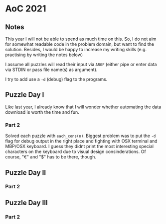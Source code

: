 # AoC 2021

## Notes

This year I will not be able to spend as much time on this. So, I do not aim
for somewhat readable code in the problem domain, but want to find the
solution. Besides, I would be happy to increase my writing skills (e.g.
practising by
writing the notes below)

I assume all puzzles will read their input via `ARGF` (either pipe or enter data via
STDIN  or pass file name(s) as argument).

I try to add use a `-d` (debug) flag to the programs.

## Puzzle Day I

Like last year, I already know that I will wonder whether automating the data
download is worth the time and fun.

### Part 2

Solved each puzzle with `each_cons(n)`.
Biggest problem was to put the `-d` flag for debug output in the right place
and fighting with OSX terminal and MBP/OSX keyboard. I guess they didnt print
the most interesting special characters on the keyboard due to visual design
consinderations. Of course, "€" and "$" has to be there, though.

## Puzzle Day II

### Part 2

## Puzzle Day III

### Part 2


